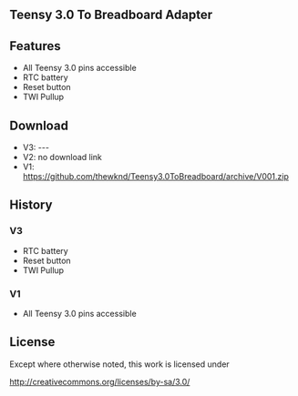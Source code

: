 ## Teensy 3.0 To Breadboard Adapter

## Features
- All Teensy 3.0 pins accessible 
- RTC battery
- Reset button
- TWI Pullup

## Download
- V3: ---
- V2: no download link
- V1: https://github.com/thewknd/Teensy3.0ToBreadboard/archive/V001.zip

## History

### V3
- RTC battery
- Reset button
- TWI Pullup

### V1
- All Teensy 3.0 pins accessible 

## License
Except where otherwise noted, this work is licensed under 

http://creativecommons.org/licenses/by-sa/3.0/